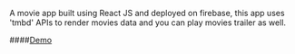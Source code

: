 A movie app built using React JS and deployed on firebase, this app uses 'tmbd' APIs to render movies data and you can play movies trailer as well.


####[Demo](https://movie-app-6f355.web.app)
